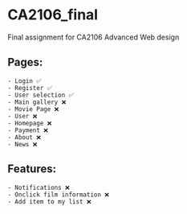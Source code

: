 # CA2106_final

Final assignment for CA2106 Advanced Web design

## Pages:

    - Login ✅
    - Register ✅
    - User selection ✅
    - Main gallery ❌
    - Movie Page ❌
    - User ❌
    - Homepage ❌
    - Payment ❌
    - About ❌
    - News ❌

## Features:

    - Notifications ❌
    - Onclick film information ❌
    - Add item to my list ❌

